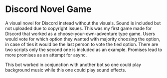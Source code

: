 # Discord Novel Game
A visual novel for Discord instead without the visuals. Sound is included but not uploaded due to copyright issues. This was my first game made for Discord that worked as a choose-your-own-adventure type game. Users would vote for which option they wanted with majority choosing the option, in case of ties it would be the last person to vote the tied option. There are two scripts only the second one is included as an example. Promises lead to more promises as an attempt for async. 

This bot worked in conjunction with another bot so one could play background music while this one could play sound effects.
